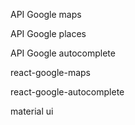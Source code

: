 API Google maps

API Google places

API Google autocomplete

react-google-maps

react-google-autocomplete

material ui
